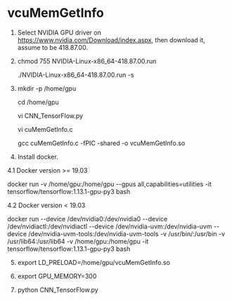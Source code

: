 # vcuMemGetInfo

1. Select NVIDIA GPU driver on https://www.nvidia.com/Download/index.aspx, then download it, assume to be 418.87.00.

2. chmod 755 NVIDIA-Linux-x86_64-418.87.00.run

   ./NVIDIA-Linux-x86_64-418.87.00.run -s

3. mkdir -p /home/gpu

   cd /home/gpu
   
   vi CNN_TensorFlow.py
   
   vi cuMemGetInfo.c
   
   gcc cuMemGetInfo.c -fPIC -shared -o vcuMemGetInfo.so   
   
4. Install docker.

4.1 Docker version >= 19.03 

  docker run -v /home/gpu:/home/gpu --gpus all,capabilities=utilities -it tensorflow/tensorflow:1.13.1-gpu-py3 bash

4.2 Docker version < 19.03

  docker run --device /dev/nvidia0:/dev/nvidia0 --device /dev/nvidiactl:/dev/nvidiactl --device /dev/nvidia-uvm:/dev/nvidia-uvm --device /dev/nvidia-uvm-tools:/dev/nvidia-uvm-tools -v /usr/bin/:/usr/bin -v /usr/lib64:/usr/lib64 -v /home/gpu:/home/gpu -it tensorflow/tensorflow:1.13.1-gpu-py3 bash

5. export LD_PRELOAD=/home/gpu/vcuMemGetInfo.so

6. export GPU_MEMORY=300

7. python CNN_TensorFlow.py
